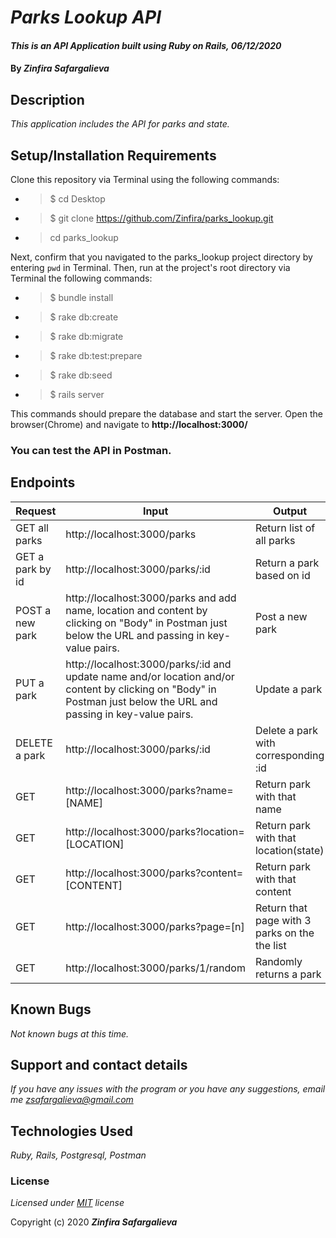 # _Parks Lookup API_

#### _This is an API Application built using Ruby on Rails, 06/12/2020_

#### By _**Zinfira Safargalieva**_

## Description

_This application includes the API for parks and state._

## Setup/Installation Requirements

Clone this repository via Terminal using the following commands:

* >$ cd Desktop
* >$ git clone https://github.com/Zinfira/parks_lookup.git
* >cd parks_lookup

Next, confirm that you navigated to the parks_lookup project directory by entering ```pwd``` in Terminal.
Then, run at the project's root directory via Terminal the following commands:
* >$ bundle install
* >$ rake db:create
* >$ rake db:migrate
* >$ rake db:test:prepare
* >$ rake db:seed
* >$ rails server 

This commands should prepare the database and start the server.
Open the browser(Chrome) and navigate to __http://localhost:3000/__

### You can test the API in Postman.

## Endpoints

| Request | Input | Output |
|---------|-------|--------|
| GET all parks | http://localhost:3000/parks | Return list of all parks |
| GET a park by id | http://localhost:3000/parks/:id | Return a park based on id |
| POST a new park | http://localhost:3000/parks and add name, location and content by clicking on "Body" in Postman just below the URL and passing in key-value pairs. | Post a new park |
| PUT a park | http://localhost:3000/parks/:id and update name and/or location and/or content by clicking on "Body" in Postman just below the URL and passing in key-value pairs. | Update a park |
| DELETE a park | http://localhost:3000/parks/:id | Delete a park with corresponding :id |
| GET | http://localhost:3000/parks?name=[NAME] | Return park with that name |
| GET | http://localhost:3000/parks?location=[LOCATION] | Return park with that location(state) |
| GET | http://localhost:3000/parks?content=[CONTENT] | Return park with that content |
| GET | http://localhost:3000/parks?page=[n] | Return that page with 3 parks on the the list |
| GET | http://localhost:3000/parks/1/random | Randomly returns a park | 

## Known Bugs

_Not known bugs at this time._


## Support and contact details

_If you have any issues with the program or you have any suggestions, email me <zsafargalieva@gmail.com>_


## Technologies Used

_Ruby, Rails, Postgresql, Postman_


### License

*Licensed under [MIT](https://en.wikipedia.org/wiki/MIT_License) license*

Copyright (c) 2020 **_Zinfira Safargalieva_**
